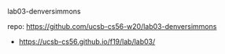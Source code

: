 lab03-denversimmons

repo: https://github.com/ucsb-cs56-w20/lab03-denversimmons

* <https://ucsb-cs56.github.io/f19/lab/lab03/>

